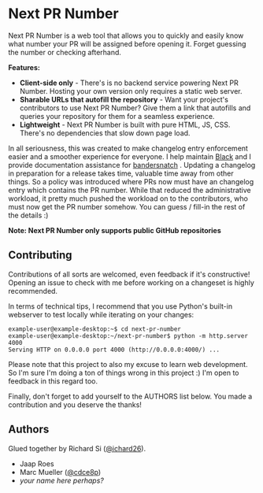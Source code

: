 # Next PR Number

Next PR Number is a web tool that allows you to quickly and easily know what number
your PR will be assigned before opening it. Forget guessing the number or checking
afterhand.

**Features:**

- **Client-side only** - There's is no backend service powering Next PR Number. Hosting
  your own version only requires a static web server.
- **Sharable URLs that autofill the repository** - Want your project's contributors to
  use Next PR Number? Give them a link that autofills and queries your repository for
  them for a seamless experience.
- **Lightweight** - Next PR Number is built with pure HTML, JS, CSS. There's no
  dependencies that slow down page load.

In all seriousness, this was created to make changelog entry enforcement easier
and a smoother experience for everyone. I help maintain [Black](https://github.com/psf/black)
and I provide documentation assistance for [bandersnatch](https://github.com/pypa/bandersnatch)
. Updating a changelog in preparation for a release takes time, valuable time away
from other things. So a policy was introduced where PRs now must have an changelog
entry which contains the PR number. While that reduced the administrative workload,
it pretty much pushed the workload on to the contributors, who must now get the PR
number somehow. You can guess / fill-in the rest of the details :)

**Note: Next PR Number only supports public GitHub repositories**

## Contributing

Contributions of all sorts are welcomed, even feedback if it's constructive! Opening
an issue to check with me before working on a changeset is highly recommended.

In terms of technical tips, I recommend that you use Python's built-in webserver to test
locally while iterating on your changes:

```console
example-user@example-desktop:~$ cd next-pr-number
example-user@example-desktop:~/next-pr-number$ python -m http.server 4000
Serving HTTP on 0.0.0.0 port 4000 (http://0.0.0.0:4000/) ...
```

Please note that this project to also my excuse to learn web development. So I'm sure
I'm doing a ton of things wrong in this project :) I'm open to feedback in this regard
too.

Finally, don't forget to add yourself to the AUTHORS list below. You made a contribution
and you deserve the thanks!

## Authors

Glued together by Richard Si ([@ichard26](https://github.com/ichard26)).

- Jaap Roes
- Marc Mueller ([@cdce8p](https://github.com/cdce8p))
- *your name here perhaps?*
